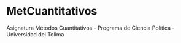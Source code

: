 # MetCuantitativos
Asignatura Métodos Cuantitativos - Programa de Ciencia Política - Universidad del Tolima
